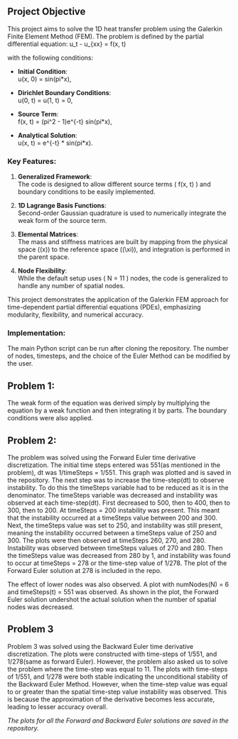 ## Project Objective

This project aims to solve the 1D heat transfer problem using the Galerkin Finite Element Method (FEM). The problem is defined by the partial differential equation:
u_t - u_{xx} = f(x, t)

with the following conditions:

- **Initial Condition**:  
  u(x, 0) = sin(pi*x),

- **Dirichlet Boundary Conditions**:  
  u(0, t) = u(1, t) = 0,

- **Source Term**:  
  f(x, t) = (pi^2 - 1)e^{-t} sin(pi*x),

- **Analytical Solution**:  
  u(x, t) = e^{-t} * sin(pi*x).

### Key Features:
1. **Generalized Framework**:  
   The code is designed to allow different source terms \( f(x, t) \) and boundary conditions to be easily implemented.

2. **1D Lagrange Basis Functions**:  
   Second-order Gaussian quadrature is used to numerically integrate the weak form of the source term.

3. **Elemental Matrices**:  
   The mass and stiffness matrices are built by mapping from the physical space (\(x\)) to the reference space (\(\xi\)), and integration is performed in the parent space.

4. **Node Flexibility**:  
   While the default setup uses \( N = 11 \) nodes, the code is generalized to handle any number of spatial nodes.

This project demonstrates the application of the Galerkin FEM approach for time-dependent partial differential equations (PDEs), emphasizing modularity, flexibility, and numerical accuracy.


### Implementation:
The main Python script can be run after cloning the repository. The number of nodes, timesteps, and the choice of the Euler Method can be modified by the user.

## Problem 1:
The weak form of the equation was derived simply by multiplying the equation by a weak function and then integrating it by parts. The boundary conditions were also applied.

## Problem 2: 
The problem was solved  using the Forward Euler time derivative discretization. The initial time steps entered was 551(as mentioned in the problem), dt was 1/timeSteps = 1/551. This graph was plotted and is saved in the repository. The next step was to increase the time-step(dt) to observe instability. To do this the timeSteps variable had to be reduced as it is in the denominator. The timeSteps variable was decreased and instability was observed at each time-step(dt). First decreased to 500, then to 400, then to 300, then to 200. At timeSteps = 200 instability was present. This meant that the instability occurred at a timeSteps value between 200 and 300. Next, the timeSteps value was set to 250, and instability was still present, meaning the instability occurred between a timeSteps value of 250 and 300. The plots were then observed at timeSteps 260, 270, and 280. Instability was observed between timeSteps values of 270 and 280. Then the timeSteps value was decreased from 280 by 1, and instability was found to occur at timeSteps = 278 or the time-step value of 1/278. The plot of the Forward Euler solution at 278 is included in the repo. 

The effect of lower nodes was also observed. A plot with numNodes(N) = 6 and timeSteps(t) = 551 was observed. As shown in the plot, the Forward Euler solution undershot the actual solution when the number of spatial nodes was decreased.

## Problem 3
Problem 3 was solved using the Backward Euler time derivative discretization. The plots were constructed with time-steps of 1/551, and 1/278(same as forward Euler). However, the problem also asked us to solve the problem where the time-step was equal to 11. The plots with time-steps of 1/551, and 1/278 were both stable indicating the unconditional stability of the Backward Euler Method. However, when the time-step value was equal to or greater than the spatial time-step value instability was observed. This is because the approximation of the derivative becomes less accurate, leading to lesser accuracy overall.

_The plots for all the Forward and Backward Euler solutions are saved in the repository._



